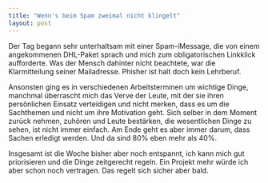 ```yaml
---
title: "Wenn's beim Spam zweimal nicht klingelt"
layout: post
---
```


Der Tag begann sehr unterhaltsam mit einer Spam-iMessage, die von einem angekommenen DHL-Paket sprach und mich zum obligatorischen Linkklick aufforderte. Was der Mensch dahinter nicht beachtete, war die Klarmitteilung seiner Mailadresse. Phisher ist halt doch kein Lehrberuf.

Ansonsten ging es in verschiedenen Arbeitsterminen um wichtige Dinge, manchmal überrascht mich das Verve der Leute, mit der sie ihren persönlichen Einsatz verteidigen und nicht merken, dass es um die Sachthemen und nicht um ihre Motivation geht. Sich selber in dem Moment zurück nehmen, zuhören und Leute bestärken, die wesentlichen Dinge zu sehen, ist nicht immer einfach. Am Ende geht es aber immer darum, dass Sachen erledigt werden. Und da sind 80% eben mehr als 40%.

Insgesamt ist die Woche bisher aber noch entspannt, ich kann mich gut priorisieren und die Dinge zeitgerecht regeln. Ein Projekt mehr würde ich aber schon noch vertragen. Das regelt sich sicher aber bald.